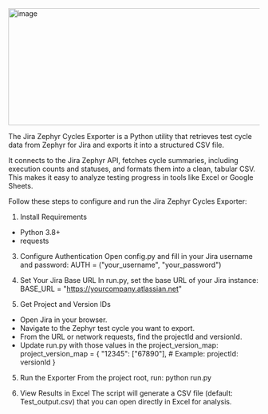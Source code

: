 <img width="980" height="234" alt="image" src="https://github.com/user-attachments/assets/4cabfabb-4a94-4c70-a286-f723275e6dc0" />


The Jira Zephyr Cycles Exporter is a Python utility that retrieves test cycle data from Zephyr for Jira and exports it into a structured CSV file.

It connects to the Jira Zephyr API, fetches cycle summaries, including execution counts and statuses, and formats them into a clean, tabular CSV. This makes it easy to analyze testing progress in tools like Excel or Google Sheets.

Follow these steps to configure and run the Jira Zephyr Cycles Exporter:
1. Install Requirements
- Python 3.8+
- requests

3. Configure Authentication
Open config.py and fill in your Jira username and password:
AUTH = ("your_username", "your_password")

4. Set Your Jira Base URL
In run.py, set the base URL of your Jira instance:
BASE_URL = "https://yourcompany.atlassian.net"

5. Get Project and Version IDs
- Open Jira in your browser.
- Navigate to the Zephyr test cycle you want to export.
- From the URL or network requests, find the projectId and versionId.
- Update run.py with those values in the project_version_map:
project_version_map = {
    "12345": ["67890"],  # Example: projectId: versionId
}

5. Run the Exporter
From the project root, run:
python run.py

6. View Results in Excel
The script will generate a CSV file (default: Test_output.csv) that you can open directly in Excel for analysis.
